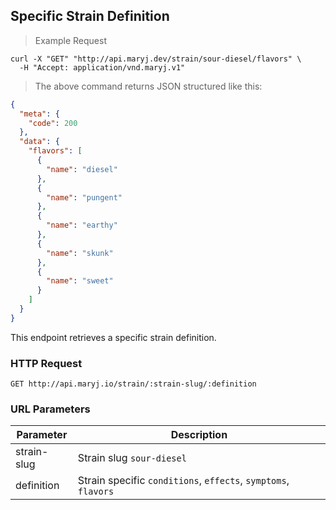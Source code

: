 ## Specific Strain Definition

> Example Request

```shell
curl -X "GET" "http://api.maryj.dev/strain/sour-diesel/flavors" \
  -H "Accept: application/vnd.maryj.v1"
```

> The above command returns JSON structured like this:

```json
{
  "meta": {
    "code": 200
  },
  "data": {
    "flavors": [
      {
        "name": "diesel"
      },
      {
        "name": "pungent"
      },
      {
        "name": "earthy"
      },
      {
        "name": "skunk"
      },
      {
        "name": "sweet"
      }
    ]
  }
}
```

This endpoint retrieves a specific strain definition.

### HTTP Request

`GET http://api.maryj.io/strain/:strain-slug/:definition`

### URL Parameters

Parameter | Description
--------- | -----------
strain-slug | Strain slug `sour-diesel`
definition | Strain specific `conditions`, `effects`, `symptoms`, `flavors`

